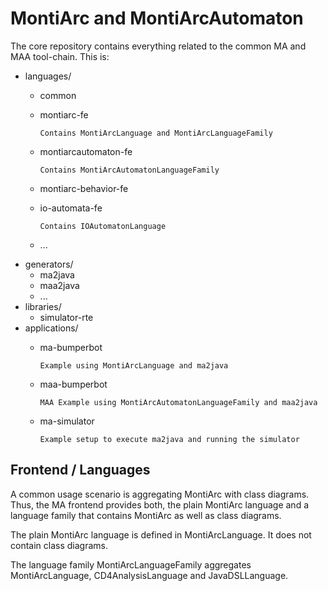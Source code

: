 # MontiArc and MontiArcAutomaton

The core repository contains everything related to the common MA and MAA
tool-chain. This is:

* languages/
  * common
  * montiarc-fe
        
        Contains MontiArcLanguage and MontiArcLanguageFamily
        
  * montiarcautomaton-fe
        
        Contains MontiArcAutomatonLanguageFamily
        
  * montiarc-behavior-fe
  * io-automata-fe
        
        Contains IOAutomatonLanguage
        
  * ...
* generators/
  * ma2java
  * maa2java
  * ...
* libraries/
  * simulator-rte
* applications/
  * ma-bumperbot
        
        Example using MontiArcLanguage and ma2java
        
  * maa-bumperbot
        
        MAA Example using MontiArcAutomatonLanguageFamily and maa2java
        
  * ma-simulator
        
        Example setup to execute ma2java and running the simulator
        

## Frontend / Languages

A common usage scenario is aggregating MontiArc with class diagrams.
Thus, the MA frontend provides both, the plain MontiArc language and a
language family that contains MontiArc as well as class diagrams.

The plain MontiArc language is defined in MontiArcLanguage. It does not
contain class diagrams.

The language family MontiArcLanguageFamily aggregates MontiArcLanguage,
CD4AnalysisLanguage and JavaDSLLanguage.